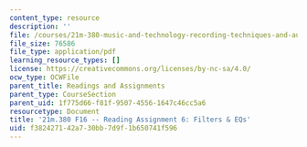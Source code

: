 ```yaml
---
content_type: resource
description: ''
file: /courses/21m-380-music-and-technology-recording-techniques-and-audio-production-fall-2016/f382427142a730bb7d9f1b650741f596_MIT21M_380F16_assn_rd06.pdf
file_size: 76586
file_type: application/pdf
learning_resource_types: []
license: https://creativecommons.org/licenses/by-nc-sa/4.0/
ocw_type: OCWFile
parent_title: Readings and Assignments
parent_type: CourseSection
parent_uid: 1f775d66-f81f-9507-4556-1647c46cc5a6
resourcetype: Document
title: '21m.380 F16 -- Reading Assignment 6: Filters & EQs'
uid: f3824271-42a7-30bb-7d9f-1b650741f596
---
```


